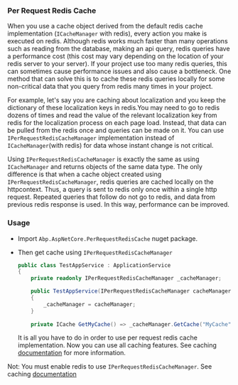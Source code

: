 ### Per Request Redis Cache

When you use a cache object derived from the default redis cache implementation (`ICacheManager` with redis), every action you make is executed on redis. Although redis works much faster than many operations such as reading from the database, making an api query, redis queries have a performance cost (this cost may vary depending on the location of your redis server to your server). If your project use too many redis queries, this can sometimes cause performance issues and also cause a bottleneck. One method that can solve this is to cache these redis queries locally for some non-critical data that you query from redis many times in your project.

For example, let's say you are caching about localization and you keep the dictionary of these localization keys in redis.You may need to go to redis dozens of times and read the value of the relevant localization key from redis for the localization process on each page load. Instead, that data can be pulled from the redis once and queries can be made on it. You can use `IPerRequestRedisCacheManager` implementation instead of `ICacheManager`(with redis) for data whose instant change is not critical.

Using `IPerRequestRedisCacheManager` is exactly the same as using `ICacheManager` and returns objects of the same data type. The only difference is that when a cache object created using `IPerRequestRedisCacheManager`, redis queries are cached locally on the httpcontext. Thus, a query is sent to redis only once within a single http request. Repeated queries that follow do not go to redis, and data from previous redis response is used. In this way, performance can be improved.

### Usage

* Import `Abp.AspNetCore.PerRequestRedisCache` nuget package. 

* Then get cache using `IPerRequestRedisCacheManager`

  ```csharp
  public class TestAppService : ApplicationService
  {
      private readonly IPerRequestRedisCacheManager _cacheManager;
  
      public TestAppService(IPerRequestRedisCacheManager cacheManager)
      {
          _cacheManager = cacheManager;
      }
      
      private ICache GetMyCache() => _cacheManager.GetCache("MyCache"); // get cache using `IPerRequestRedisCacheManager`
  ```

  It is all you have to do in order to use per request redis cache implementation. Now you can use all caching features. See caching [documentation](Caching.md) for more information.

Not: You must enable redis to use `IPerRequestRedisCacheManager`. See caching [documentation](Caching.md#redis-cache-integration)